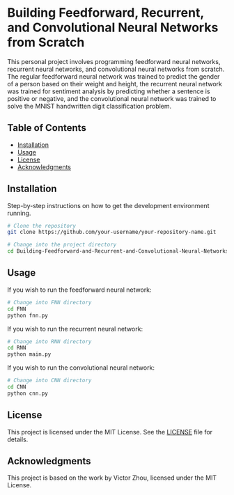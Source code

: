 # Building Feedforward, Recurrent, and Convolutional Neural Networks from Scratch

This personal project involves programming feedforward neural networks, recurrent neural networks, and convolutional neural networks from scratch. The regular feedforward neural network was trained to predict the gender of a person based on their weight and height, the recurrent neural network was trained for sentiment analysis by predicting whether a sentence is positive or negative, and the convolutional neural network was trained to solve the MNIST handwritten digit classification problem.

## Table of Contents

- [Installation](#installation)
- [Usage](#usage)
- [License](#license)
- [Acknowledgments](#acknowledgments)

## Installation

Step-by-step instructions on how to get the development environment running.

```bash
# Clone the repository
git clone https://github.com/your-username/your-repository-name.git

# Change into the project directory
cd Building-Feedforward-and-Recurrent-and-Convolutional-Neural-Networks-from-Scratch
```

## Usage

If you wish to run the feedforward neural network:

```bash
# Change into FNN directory
cd FNN
python fnn.py
```

If you wish to run the recurrent neural network:

```bash
# Change into RNN directory
cd RNN
python main.py
```

If you wish to run the convolutional neural network:

```bash
# Change into CNN directory
cd CNN
python cnn.py
```

## License

This project is licensed under the MIT License. See the [LICENSE](LICENSE) file for details.

## Acknowledgments

This project is based on the work by Victor Zhou, licensed under the MIT License.





